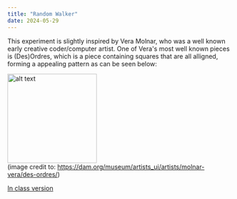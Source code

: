 ```yaml
---
title: "Random Walker"
date: 2024-05-29
---
```


This experiment is slightly inspired by Vera Molnar, who was a well known early creative coder/computer artist. One of Vera's most well known pieces is (Des)Ordres, which is a piece containing squares that are all alligned, forming a appealing pattern as can be seen below: 

<img src="/My-coding-portfolio/images/verha_molnar_images_test.png" alt="alt text" width="200"> <br>
(image credit to: https://dam.org/museum/artists_ui/artists/molnar-vera/des-ordres/)



[In class version](/My-coding-portfolio/_creativeCode/RandWalker\First/index.html)


